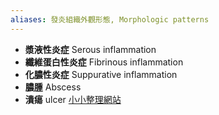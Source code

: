```yaml
---
aliases: 發炎組織外觀形態, Morphologic patterns
---
```

- **漿液性炎症** Serous inflammation 
- **纖維蛋白性炎症** Fibrinous inflammation 
- **化膿性炎症** Suppurative inflammation 
- **膿腫** Abscess 
- **潰瘍** ulcer
[小小整理網站](https://smallcollation.blogspot.com/2013/01/morphologic-patterns.html#gsc.tab=0)